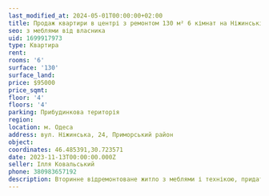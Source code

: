 ```yaml
---
last_modified_at: 2024-05-01T00:00:00+02:00
title: Продаж квартири в центрі з ремонтом 130 м² 6 кімнат на Ніжинській
seo: з меблями від власника
uid: 1699917973
type: Квартира
rent:
rooms: '6'
surface: '130'
surface_land:
price: $95000
price_sqmt:
floor: '4'
floors: '4'
parking: Прибудинкова територія
region:
location: м. Одеса
address: вул. Ніжинська, 24, Приморський район
object:
coordinates: 46.485391,30.723571
date: 2023-11-13T00:00:00.000Z
seller: Ілля Ковальський
phone: 380983657192
description: Вторинне відремонтоване житло з меблями і технікою, придатне і готова для проживання
---
```

